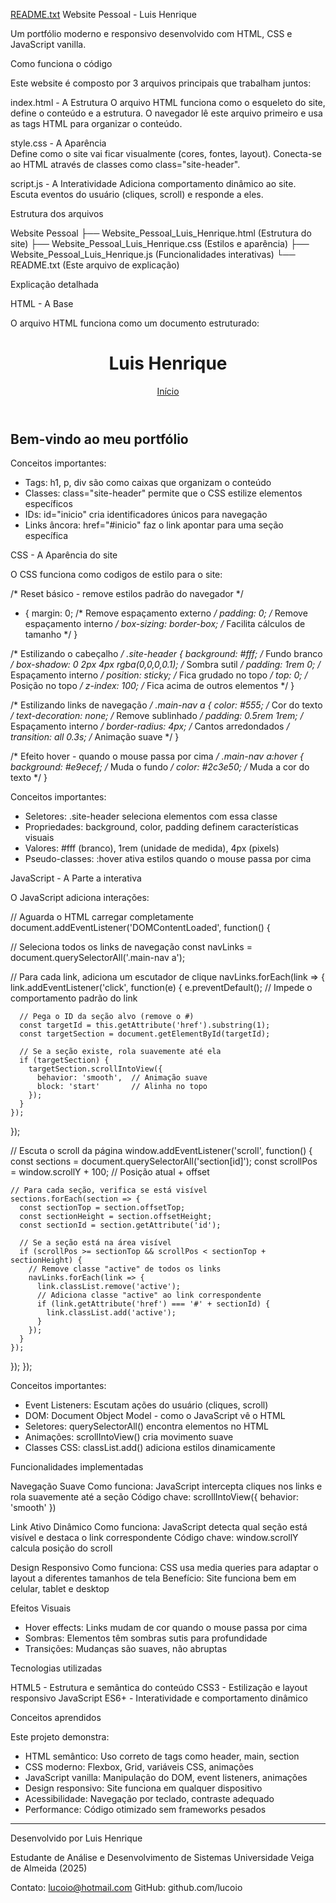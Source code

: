 [README.txt](https://github.com/user-attachments/files/22412982/README.txt)
Website Pessoal - Luis Henrique

Um portfólio moderno e responsivo desenvolvido com HTML, CSS e JavaScript vanilla.

Como funciona o código

Este website é composto por 3 arquivos principais que trabalham juntos:

index.html - A Estrutura
O arquivo HTML funciona como o esqueleto do site, define o conteúdo e a estrutura.
O navegador lê este arquivo primeiro e usa as tags HTML para organizar o conteúdo.

style.css - A Aparência  
Define como o site vai ficar visualmente (cores, fontes, layout).
Conecta-se ao HTML através de classes como class="site-header".

script.js - A Interatividade
Adiciona comportamento dinâmico ao site.
Escuta eventos do usuário (cliques, scroll) e responde a eles.

Estrutura dos arquivos

Website Pessoal
├── Website_Pessoal_Luis_Henrique.html  (Estrutura do site)
├── Website_Pessoal_Luis_Henrique.css   (Estilos e aparência)
├── Website_Pessoal_Luis_Henrique.js    (Funcionalidades interativas)
└── README.txt                          (Este arquivo de explicação)

Explicação detalhada

HTML - A Base

O arquivo HTML funciona como um documento estruturado:

<!DOCTYPE html>                    <!-- Diz ao navegador que é HTML5 -->
<html lang="pt-BR">                <!-- Idioma do site -->
<head>                             <!-- Informações invisíveis -->
  <meta charset="UTF-8">           <!-- Codificação de caracteres -->
  <title>Luis Henrique - Portfólio</title>  <!-- Título da aba -->
  <link rel="stylesheet" href="style.css">  <!-- Conecta o CSS -->
</head>
<body>                             <!-- Conteúdo visível -->
  <header class="site-header">     <!-- Cabeçalho com classe para CSS -->
    <h1>Luis Henrique</h1>         <!-- Título principal -->
    <nav class="main-nav">         <!-- Menu de navegação -->
      <a href="#inicio">Início</a> <!-- Links que apontam para seções -->
    </nav>
  </header>
  
  <main>                           <!-- Conteúdo principal -->
    <section id="inicio">          <!-- Seção com ID único -->
      <h2>Bem-vindo ao meu portfólio</h2>
    </section>
  </main>
</body>
</html>

Conceitos importantes:
- Tags: h1, p, div são como caixas que organizam o conteúdo
- Classes: class="site-header" permite que o CSS estilize elementos específicos
- IDs: id="inicio" cria identificadores únicos para navegação
- Links âncora: href="#inicio" faz o link apontar para uma seção específica

CSS - A Aparência do site

O CSS funciona como codigos de estilo para o site:

/* Reset básico - remove estilos padrão do navegador */
* {
  margin: 0;           /* Remove espaçamento externo */
  padding: 0;          /* Remove espaçamento interno */
  box-sizing: border-box;  /* Facilita cálculos de tamanho */
}

/* Estilizando o cabeçalho */
.site-header {
  background: #fff;              /* Fundo branco */
  box-shadow: 0 2px 4px rgba(0,0,0,0.1);  /* Sombra sutil */
  padding: 1rem 0;              /* Espaçamento interno */
  position: sticky;             /* Fica grudado no topo */
  top: 0;                       /* Posição no topo */
  z-index: 100;                 /* Fica acima de outros elementos */
}

/* Estilizando links de navegação */
.main-nav a {
  color: #555;                  /* Cor do texto */
  text-decoration: none;        /* Remove sublinhado */
  padding: 0.5rem 1rem;         /* Espaçamento interno */
  border-radius: 4px;           /* Cantos arredondados */
  transition: all 0.3s;         /* Animação suave */
}

/* Efeito hover - quando o mouse passa por cima */
.main-nav a:hover {
  background: #e9ecef;          /* Muda o fundo */
  color: #2c3e50;               /* Muda a cor do texto */
}

Conceitos importantes:
- Seletores: .site-header seleciona elementos com essa classe
- Propriedades: background, color, padding definem características visuais
- Valores: #fff (branco), 1rem (unidade de medida), 4px (pixels)
- Pseudo-classes: :hover ativa estilos quando o mouse passa por cima

JavaScript - A Parte a interativa

O JavaScript adiciona interações:

// Aguarda o HTML carregar completamente
document.addEventListener('DOMContentLoaded', function() {
  
  // Seleciona todos os links de navegação
  const navLinks = document.querySelectorAll('.main-nav a');
  
  // Para cada link, adiciona um escutador de clique
  navLinks.forEach(link => {
    link.addEventListener('click', function(e) {
      e.preventDefault();  // Impede o comportamento padrão do link
      
      // Pega o ID da seção alvo (remove o #)
      const targetId = this.getAttribute('href').substring(1);
      const targetSection = document.getElementById(targetId);
      
      // Se a seção existe, rola suavemente até ela
      if (targetSection) {
        targetSection.scrollIntoView({
          behavior: 'smooth',  // Animação suave
          block: 'start'       // Alinha no topo
        });
      }
    });
  });
  
  // Escuta o scroll da página
  window.addEventListener('scroll', function() {
    const sections = document.querySelectorAll('section[id]');
    const scrollPos = window.scrollY + 100;  // Posição atual + offset
    
    // Para cada seção, verifica se está visível
    sections.forEach(section => {
      const sectionTop = section.offsetTop;
      const sectionHeight = section.offsetHeight;
      const sectionId = section.getAttribute('id');
      
      // Se a seção está na área visível
      if (scrollPos >= sectionTop && scrollPos < sectionTop + sectionHeight) {
        // Remove classe "active" de todos os links
        navLinks.forEach(link => {
          link.classList.remove('active');
          // Adiciona classe "active" ao link correspondente
          if (link.getAttribute('href') === '#' + sectionId) {
            link.classList.add('active');
          }
        });
      }
    });
  });
});

Conceitos importantes:
- Event Listeners: Escutam ações do usuário (cliques, scroll)
- DOM: Document Object Model - como o JavaScript vê o HTML
- Seletores: querySelectorAll() encontra elementos no HTML
- Animações: scrollIntoView() cria movimento suave
- Classes CSS: classList.add() adiciona estilos dinamicamente

Funcionalidades implementadas

Navegação Suave
Como funciona: JavaScript intercepta cliques nos links e rola suavemente até a seção
Código chave: scrollIntoView({ behavior: 'smooth' })

Link Ativo Dinâmico
Como funciona: JavaScript detecta qual seção está visível e destaca o link correspondente
Código chave: window.scrollY calcula posição do scroll

Design Responsivo
Como funciona: CSS usa media queries para adaptar o layout a diferentes tamanhos de tela
Benefício: Site funciona bem em celular, tablet e desktop

Efeitos Visuais
- Hover effects: Links mudam de cor quando o mouse passa por cima
- Sombras: Elementos têm sombras sutis para profundidade
- Transições: Mudanças são suaves, não abruptas

Tecnologias utilizadas

HTML5 - Estrutura e semântica do conteúdo
CSS3 - Estilização e layout responsivo
JavaScript ES6+ - Interatividade e comportamento dinâmico

Conceitos aprendidos

Este projeto demonstra:

- HTML semântico: Uso correto de tags como header, main, section
- CSS moderno: Flexbox, Grid, variáveis CSS, animações
- JavaScript vanilla: Manipulação do DOM, event listeners, animações
- Design responsivo: Site funciona em qualquer dispositivo
- Acessibilidade: Navegação por teclado, contraste adequado
- Performance: Código otimizado sem frameworks pesados

-----

Desenvolvido por Luis Henrique

Estudante de Análise e Desenvolvimento de Sistemas
Universidade Veiga de Almeida (2025)

Contato: lucoio@hotmail.com
GitHub: github.com/lucoio
